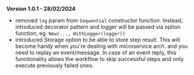 **Version 1.0.1 - 28/02/2024**
- removed `log` param from `Sequential` constructor function. Instead, introduced decorator pattern and 
logger will be passed via option function, eg. `New(..., WithLogger(logger))`
- introduced Storage option to be able to store step result. This will become handy when you're dealing with
microservice arch. and you need to replay an event/message. In case of an event reply, this functionality allows the 
workflow to skip successful steps and only execute previously failed ones.